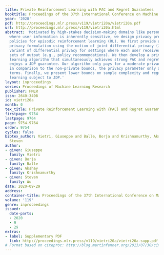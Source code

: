 ```yaml
---
title: Private Reinforcement Learning with PAC and Regret Guarantees
booktitle: Proceedings of the 37th International Conference on Machine Learning
year: '2020'
pdf: http://proceedings.mlr.press/v119/vietri20a/vietri20a.pdf
url: http://proceedings.mlr.press/v119/vietri20a.html
abstract: 'Motivated by high-stakes decision-making domains like personalized medicine
  where user information is inherently sensitive, we design privacy preserving exploration
  policies for episodic reinforcement learning (RL). We first provide a meaningful
  privacy formulation using the notion of joint differential privacy (JDP)–a strong
  variant of differential privacy for settings where each user receives their own
  sets of output (e.g., policy recommendations). We then develop a private optimism-based
  learning algorithm that simultaneously achieves strong PAC and regret bounds, and
  enjoys a JDP guarantee. Our algorithm only pays for a moderate privacy cost on exploration:
  in comparison to the non-private bounds, the privacy parameter only appears in lower-order
  terms. Finally, we present lower bounds on sample complexity and regret for reinforcement
  learning subject to JDP.'
layout: inproceedings
series: Proceedings of Machine Learning Research
publisher: PMLR
issn: 2640-3498
id: vietri20a
month: 0
tex_title: Private Reinforcement Learning with {PAC} and Regret Guarantees
firstpage: 9754
lastpage: 9764
page: 9754-9764
order: 9754
cycles: false
bibtex_author: Vietri, Giuseppe and Balle, Borja and Krishnamurthy, Akshay and Wu,
  Steven
author:
- given: Giuseppe
  family: Vietri
- given: Borja
  family: Balle
- given: Akshay
  family: Krishnamurthy
- given: Steven
  family: Wu
date: 2020-09-29
address: 
container-title: Proceedings of the 37th International Conference on Machine Learning
volume: '119'
genre: inproceedings
issued:
  date-parts:
  - 2020
  - 9
  - 29
extras:
- label: Supplementary PDF
  link: http://proceedings.mlr.press/v119/vietri20a/vietri20a-supp.pdf
# Format based on citeproc: http://blog.martinfenner.org/2013/07/30/citeproc-yaml-for-bibliographies/
---
```

